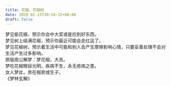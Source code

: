 ```yaml
---
title: 花椒、花椒树
date: 2020-02-15T20:54:12+08:00
draft: false
---
```


梦见偷花椒，预示你会中大奖或是捡到好东西。<br>
梦见树上结满花椒，预示你最近可能会走红运了。<br>
梦见花椒树，预示着生活中可能和别人会产生摩擦影响心情，只要妥善处理不会对生活产生过多影响。<br>
原版周公解梦：梦花椒，大吉。<br>
梦吃花椒眼目光明，疾病不生，永无疮疡之患。<br>
女人梦此，贵在椒房或生子。<br>
《梦林玄解》